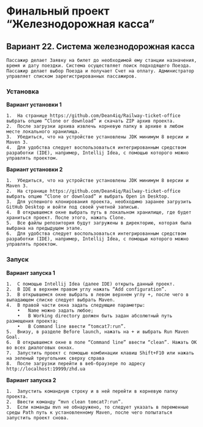 # Финальный проект “Железнодорожная касса”

## Вариант 22. Система железнодорожная касса
	Пассажир делает Заявку на билет до необходимой ему станции назначения, время и дату поездки. Система осуществляет поиск подходящего Поезда. Пассажир делает выбор Поезда и получает Счет на оплату. Администратор управляет списком зарегистрированных пассажиров.

### Установка
**Вариант установки 1**

	1.	На странице https://github.com/Dean4iq/Railway-ticket-office выбрать опцию “Clone or download” и скачать ZIP архив проекта.
	2.	После загрузки архива извлечь корневую папку в архиве в любом месте локального хранилища.
	3.	Убедиться, что на устройстве установлены JDK минимум 8 версии и Maven 3.
	4.	Для удобства следует воспользоваться интегрированным средством разработки (IDE), например, Intellij Idea, с помощью которого можно управлять проектом.
	
**Вариант установки 2**

	1.	Убедиться, что на устройстве установлены JDK минимум 8 версии и Maven 3.
	2.	На странице https://github.com/Dean4iq/Railway-ticket-office выбрать опцию “Clone or download” и выбрать Open in Desktop.
	3.	Для успешного клонирования проекта, необходимо заранее загрузить GitHub Desktop и войти под своей учетной записью.
	4.	В открывшемся окне выбрать путь в локальном хранилище, где будет храниться проект. После этого, нажать Clone.
	5.	Все файлы репозитория будут загружены в директорию, которая была выбрана на предыдущем этапе.
	6.	Для удобства следует воспользоваться интегрированным средством разработки (IDE), например, Intellij Idea, с помощью которого можно управлять проектом.
	
### Запуск
**Вариант запуска 1**

	1.	С помощью Intellij Idea (далее IDE) открыть данный проект.
	2.	В IDE в верхнем правом углу нажать “Add configuration”.
	3.	В открывшемся окне выбрать в левом верхнем углу +, после чего в выпадающем списке следует выбрать Maven.
	4.	В правой части окна задать следующие параметры:
		•	Name можно задать любое;
		•	В Working directory должен быть задан абсолютный путь размещения проекта;
		•	В Command line ввести “tomcat7:run”.
	5.	Внизу, в разделе Before launch, нажать на + и выбрать Run Maven Goal.
	6.	В открывшемся окне в поле “Command line” ввести “clean”. Нажать ОК во всех диалоговых окнах.
	7.	Запустить проект с помощью комбинации клавиш Shift+F10 или нажать на зеленый треугольник сверху справа
	8.	После загрузки перейти в веб-браузере по адресу http://localhost:19999/zhd.ua
	
**Вариант запуска 2**

	1.	Запустить командную строку и в ней перейти в корневую папку проекта.
	2.	Ввести команду “mvn clean tomcat7:run”.
	3.	Если команды mvn не обнаружено, то следует указать в переменные среды Path путь к установленному Maven, после чего попытаться запустить проект снова.
